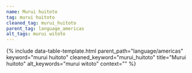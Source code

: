```yaml
---
name: Murui huitoto
tag: murui huitoto
cleaned_tag: murui_huitoto
parent_tag: language_americas
alt_tags: murui witoto
---
```


{% include data-table-template.html 
  parent_path="language/americas" 
  keyword="murui huitoto" 
  cleaned_keyword="murui_huitoto" 
  title="Murui huitoto"
  alt_keywords="murui witoto"
  context=""
%}


